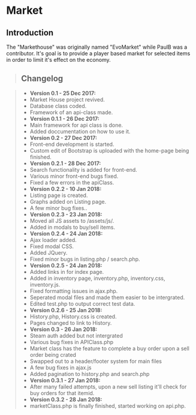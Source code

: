 # Market

## Introduction
The "Markethouse" was originally named "EvoMarket" while PaulB was a contributor.
It's goal is to provide a player based market for selected items in order to limit it's effect on the economy.

> ## Changelog

> - **Version 0.1 - 25 Dec 2017:**
> - Market House project revived.
> - Database class coded.
> - Framework of an api-class made.
> - **Version 0.1.1 - 26 Dec 2017:**
> - Main framework for api class is done.
> - Added doccumentation on how to use it.
> - **Version 0.2 - 27 Dec 2017:**
> - Front-end development is started.
> - Custom edit of Bootstrap is uploaded with the home-page being finished.
> - **Version 0.2.1 - 28 Dec 2017:**
> - Search functionality is added for front-end.
> - Various minor front-end bugs fixed.
> - Fixed a few errors in the apiClass.
> - **Version 0.2.2 - 10 Jan 2018:**
> - Listing page is created.
> - Graphs added on Listing page.
> - A few minor bug fixes..
> - **Version 0.2.3 - 23 Jan 2018:**
> - Moved all JS assets to /assets/js/.
> - Added in modals to buy/sell items.
> - **Version 0.2.4 - 24 Jan 2018:**
> - Ajax loader added.
> - Fixed modal CSS.
> - Added JQuery.
> - Fixed minor bugs in listing.php / search.php.
> - **Version 0.2.5 - 24 Jan 2018:**
> - Added links in for index page.
> - Added in inventory page, inventory.php, inventory.css, inventory.js.
> - Fixed formatting issues in ajax.php.
> - Seperated modal files and made them easier to be intergrated.
> - Edited test.php to output correct test data.
> - **Version 0.2.6 - 25 Jan 2018:**
> - History.php, History.css is created.
> - Pages changed to link to History.
> - **Version 0.3 - 26 Jan 2018:**
> - Steam auth added but not intergrated
> - Various bug fixes in APIClass.php
> - Market class has the feature to complete a buy order upon a sell order being crated
> - Swapped out to a header/footer system for main files
> - A few bug fixes in ajax.js
> - Added pagination to history.php and search.php
> - **Version 0.3.1 - 27 Jan 2018:**
> - After many failed attempts, upon a new sell listing it'll check for buy orders for that itemid.
> - **Version 0.3.2 - 28 Jan 2018:**
> - marketClass.php is finally finished, started working on api.php.
